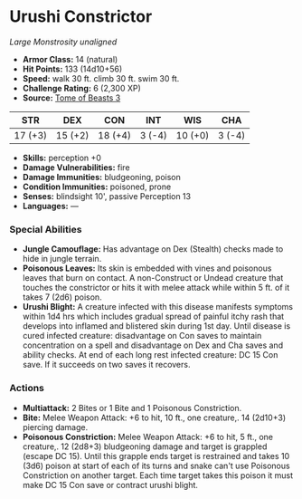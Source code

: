 # Urushi Constrictor

*Large* *Monstrosity* *unaligned*

- **Armor Class:** 14 (natural)
- **Hit Points:** 133 (14d10+56)
- **Speed:** walk 30 ft. climb 30 ft. swim 30 ft.
- **Challenge Rating:** 6 (2,300 XP)
- **Source:** [Tome of Beasts 3](https://koboldpress.com/kpstore/product/tome-of-beasts-2-for-5th-edition/)

| STR | DEX | CON | INT | WIS | CHA |
| --- | --- | --- | --- | --- | --- |
| 17 (+3) | 15 (+2) | 18 (+4) | 3 (-4) | 10 (+0) | 3 (-4) |

- **Skills:** perception +0
- **Damage Vulnerabilities:** fire
- **Damage Immunities:** bludgeoning, poison
- **Condition Immunities:** poisoned, prone
- **Senses:** blindsight 10', passive Perception 13
- **Languages:** —
### Special Abilities
- **Jungle Camouflage:** Has advantage on Dex (Stealth) checks made to hide in jungle terrain.
- **Poisonous Leaves:** Its skin is embedded with vines and poisonous leaves that burn on contact. A non-Construct or Undead creature that touches the constrictor or hits it with melee attack while within 5 ft. of it takes 7 (2d6) poison.
- **Urushi Blight:** A creature infected with this disease manifests symptoms within 1d4 hrs which includes gradual spread of painful itchy rash that develops into inflamed and blistered skin during 1st day. Until disease is cured infected creature: disadvantage on Con saves to maintain concentration on a spell and disadvantage on Dex and Cha saves and ability checks. At end of each long rest infected creature: DC 15 Con save. If it succeeds on two saves it recovers.
### Actions
- **Multiattack:** 2 Bites or 1 Bite and 1 Poisonous Constriction.
- **Bite:** Melee Weapon Attack: +6 to hit, 10 ft., one creature,. 14 (2d10+3) piercing damage.
- **Poisonous Constriction:** Melee Weapon Attack: +6 to hit, 5 ft., one creature,. 12 (2d8+3) bludgeoning damage and target is grappled (escape DC 15). Until this grapple ends target is restrained and takes 10 (3d6) poison at start of each of its turns and snake can't use Poisonous Constriction on another target. Each time target takes this poison it must make DC 15 Con save or contract urushi blight.
